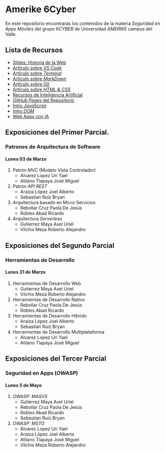 # Amerike 6Cyber

En este repositorio encontrarás los contenidos de la materia _Seguridad en Apps Móviles_ del grupo _6CYBER_ de Universidad _AMERIKE_ campus del Valle.

## Lista de Recursos

- [Slides: Historia de la Web](https://www.figma.com/proto/e84kwrOJGKdVQ1XC13z45E/Historia-de-la-Web?node-id=2-2)
- [Artículo sobre _VS Code_](https://jonmircha.com/vscode)
- [Artículo sobre _Terminal_](https://jonmircha.com/terminal)
- [Artículo sobre _MarkDown_](https://jonmircha.com/markdown)
- [Artículo sobre _Git_](https://jonmircha.com/git)
- [Artículo sobre _HTML & CSS_](https://jonmircha.com/html)
- [Recursos de Inteligencia Artificial](./mds/IA.md)
- [_GitHub Pages_ del Repositorio](https://jonmircha.github.io/amerike-6cyber/)
- [Intro _JavaScript_](./mds/intro-js.md)
- [Intro _DOM_](./mds/dom.md)
- [Web Apps con IA](./mds/apps-ia.md)

## Exposiciones del Primer Parcial.

### Patrones de Arquitectura de Software

#### Lunes 03 de Marzo

1. Patrón _MVC_ (Modelo Vista Controlador)
   - Alvarez Lopez Uri Yael
   - Atilano Tlapaya José Miguel
1. Patrón _API REST_
   - Araiza López Joel Alberto
   - Sebastian Ruíz Bryan
1. Arquitectura basado en Micro Servicios
   - Rebollar Cruz Paola De Jesús
   - Robles Abad Ricardo
1. Arquitectura _Serverless_
   - Gutierrez Maya Axel Uriel
   - Vilchis Meza Roberto Alejandro

## Exposiciones del Segundo Parcial

### Herramientas de Desarrollo

#### Lunes 31 de Marzo

1. Herramientas de Desarrollo Web
   - Gutierrez Maya Axel Uriel
   - Vilchis Meza Roberto Alejandro
1. Herramientas de Desarrollo Nativo
   - Rebollar Cruz Paola De Jesús
   - Robles Abad Ricardo
1. Herramientas de Desarrollo Híbrido
   - Araiza López Joel Alberto
   - Sebastian Ruíz Bryan
1. Herramientas de Desarrollo Multiplataforma
   - Alvarez Lopez Uri Yael
   - Atilano Tlapaya José Miguel

## Exposiciones del Tercer Parcial

### Seguridad en Apps (_OWASP_)

#### Lunes 5 de Mayo

1. _OWASP: MASVS_
   - Gutierrez Maya Axel Uriel
   - Rebollar Cruz Paola De Jesús
   - Robles Abad Ricardo
   - Sebastian Ruíz Bryan
1. _OWASP: MSTG_
   - Alvarez Lopez Uri Yael
   - Araiza López Joel Alberto
   - Atilano Tlapaya José Miguel
   - Vilchis Meza Roberto Alejandro
